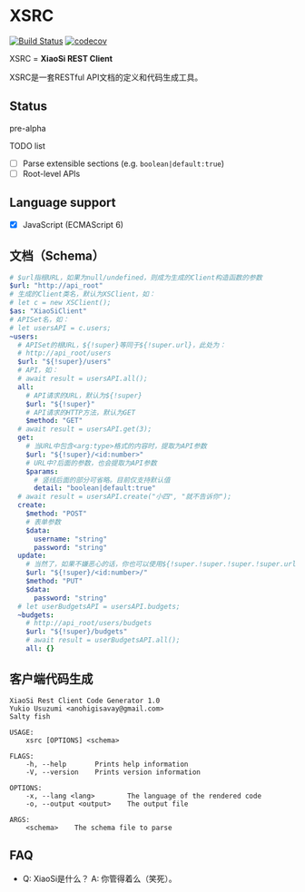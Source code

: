 # XSRC

[![Build Status](https://travis-ci.org/y-usuzumi/xsrc-rs.svg?branch=master)](https://travis-ci.org/y-usuzumi/xsrc-rs)
[![codecov](https://codecov.io/gh/y-usuzumi/xsrc-rs/branch/master/graph/badge.svg)](https://codecov.io/gh/y-usuzumi/xsrc-rs)

XSRC = **XiaoSi REST Client**

XSRC是一套RESTful API文档的定义和代码生成工具。

## Status

pre-alpha

TODO list
- [ ] Parse extensible sections (e.g. `boolean|default:true`)
- [ ] Root-level APIs

## Language support

- [x] JavaScript (ECMAScript 6)

## 文档（Schema）

```yaml
# $url指根URL，如果为null/undefined，则成为生成的Client构造函数的参数
$url: "http://api_root"
# 生成的Client类名，默认为XSClient，如：
# let c = new XSClient();
$as: "XiaoSiClient"
# APISet名，如：
# let usersAPI = c.users;
~users:
  # APISet的根URL，${!super}等同于${!super.url}，此处为：
  # http://api_root/users
  $url: "${!super}/users"
  # API，如：
  # await result = usersAPI.all();
  all:
    # API请求的URL，默认为${!super}
    $url: "${!super}"
    # API请求的HTTP方法，默认为GET
    $method: "GET"
  # await result = usersAPI.get(3);
  get:
    # 当URL中包含<arg:type>格式的内容时，提取为API参数
    $url: "${!super}/<id:number>"
    # URL中?后面的参数，也会提取为API参数
    $params:
      # 竖线后面的部分可省略。目前仅支持默认值
      detail: "boolean|default:true"
  # await result = usersAPI.create("小四", "就不告诉你");
  create:
    $method: "POST"
    # 表单参数
    $data:
      username: "string"
      password: "string"
  update:
    # 当然了，如果不嫌恶心的话，你也可以使用${!super.!super.!super.!super.url}引用更上层的变量
    $url: "${!super}/<id:number>/"
    $method: "PUT"
    $data:
      password: "string"
  # let userBudgetsAPI = usersAPI.budgets;
  ~budgets:
    # http://api_root/users/budgets
    $url: "${!super}/budgets"
    # await result = userBudgetsAPI.all();
    all: {}
```

## 客户端代码生成

```
XiaoSi Rest Client Code Generator 1.0
Yukio Usuzumi <anohigisavay@gmail.com>
Salty fish

USAGE:
    xsrc [OPTIONS] <schema>

FLAGS:
    -h, --help       Prints help information
    -V, --version    Prints version information

OPTIONS:
    -x, --lang <lang>        The language of the rendered code
    -o, --output <output>    The output file

ARGS:
    <schema>    The schema file to parse
```

## FAQ

* Q: XiaoSi是什么？
  A: 你管得着么（笑死）。
